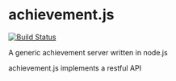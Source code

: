 achievement.js
==============

[![Build Status](https://travis-ci.org/seawatts/achievement.js.svg)](https://travis-ci.org/seawatts/achievement.js)

A generic achievement server written in node.js

achievement.js implements a restful API
